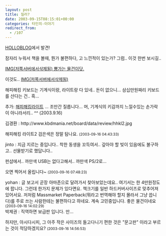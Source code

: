 ```yaml
---
layout: post
title: 질러?
date: 2003-09-15T08:15:01+00:00
categories: 타인의-이야기
redirect_from:
  - /107
---
```


<a href="http://blog.webservices.or.kr/hollobit/archives/000102.html">HOLLOBLOG</a>에서 발견!

잠자리 누워서 책을 볼때, 뭔가 불편하다, 고 느낀적이 있는가? 그럼.. 이것 한번 보시길..

<a href="http://www.funshop.co.kr/prod/fn_prod_detail.htm?MSTNO=L0603000007">IMG(저쪽서버에서삭제됨) 뿅가는 물건이닷.</a>

이것도.. <a href="http://www.funshop.co.kr/prod/fn_prod_detail.htm?MSTNO=C0206000044">IMG(저쪽서버에서삭제됨)</a>

해피해킹 키보드는 기계식이랑, 라이트랑 다 있네.. 돈이 없으니... 삼십만원짜리 키보드를 산다는 건.. 흑...

추가: <a href="http://www.funshop.co.kr/prod/fn_prod_detail.htm?MSTNO=C0206000026">해피해킹라이트</a> ... 조만간 질릅니다... 머, 기계식의 키감까지 느낄수있는 손가락이 아니라서리.. ^^ (2003.9.16)
<div id=comments>
<div class=comment>
<!--- cmt:222 --->
<!--- mail: --->
<!--- parent:0 --->
김경환 : 
http://www.kbdmania.net/board/data/review/hhkl2.jpg

해피해킹 라이트2 검은색은 정말 탐나요.
 <small>(2003-09-16 04:43:33)</small>
</div>
<div class=comment>
<!--- cmt:223 --->
<!--- mail: --->
<!--- parent:0 --->
jinto : 
지금 지르는 중입니다..
착한 동생을 꼬득여서.. 
갚아야 할 빚이 있음에도 불구하고..
선물받기로 했답니다..

펀샵에서..
까만색 USB는 없다고해서.. 까만색 PS/2로... 

오면 찍어서 올립니다~
 <small>(2003-09-16 07:48:23)</small>
</div>
<div class=comment>
<!--- cmt:224 --->
<!--- mail: --->
<!--- parent:0 --->
yohan : 
글 보고서 곧장 아마존으로 달려가서 찾아보았는데요..
여기서는 한 4만원정도에 팝니다.
그런데 한가지 문제가 있다면요.
책크기를 일반 하드커버사이즈로 맞추어져 있어서요.
저처럼 Massmarket Paperback(뭐라고 번역해야 할지 몰라서 그냥 씁니다)를 주로 쓰는 사람한테는 불편하다고 하네요.
계속 고민중입니다. 좋은 물건이네요
 <small>(2003-09-16 14:02:29)</small>
</div>
<div class=comment>
<!--- cmt:225 --->
<!--- mail: --->
<!--- parent:0 --->
박제권 : 
직역하면 보급판 입니다. 만...

하지만, 아시다시피, 그 아주 작은 사이즈의 들고다니기 편한 것은 "문고판" 이라고 부르는 것이 적당하겠지요?
 <small>(2003-09-16 14:56:53)</small>
</div>
</div>

